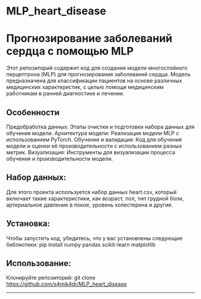 # MLP_heart_disease
# Прогнозирование заболеваний сердца с помощью MLP
Этот репозиторий содержит код для создания модели многослойного перцептрона (MLP) для прогнозирования заболеваний сердца. Модель предназначена для классификации пациентов на основе различных медицинских характеристик, с целью помощи медицинским работникам в ранней диагностике и лечении.

## Особенности
Предобработка данных: Этапы очистки и подготовки набора данных для обучения модели.
Архитектура модели: Реализация модели MLP с использованием PyTorch.
Обучение и валидация: Код для обучения модели и оценки её производительности с использованием разных метрик.
Визуализация: Инструменты для визуализации процесса обучения и производительности модели.

## Набор данных:
Для этого проекта используется набор данных heart.csv, который включает такие характеристики, как возраст, пол, тип грудной боли, артериальное давление в покое, уровень холестерина и другие.

## Установка:
Чтобы запустить код, убедитесь, что у вас установлены следующие библиотеки:
pip install numpy pandas scikit-learn matplotlib

## Использование:
Клонируйте репозиторий:
git clone https://github.com/s4mik4dr/MLP_heart_disease
_________________________________________________________________________________________________________________________________________________________________________________________________________________________________________________________________________

